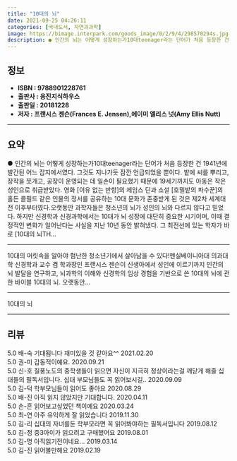```yaml
---
title: "10대의 뇌"
date: 2021-09-25 04:26:11
categories: [국내도서, 자연과과학]
image: https://bimage.interpark.com/goods_image/0/2/9/4/298570294s.jpg
description: ● 인간의 뇌는 어떻게 성장하는가10대teenager라는 단어가 처음 등장한 건 1941년에 발간된 어느 잡지에서였다. 그것도 지나가듯 잠깐 언급되었을 뿐이다. 밭에 씨를 뿌리고, 장작을 쪼개고, 공장이 운영되는 데 일손이 필요했기 때문에 19세기까지도 아동은 작은 성인으로 취급받았다
---
```


## **정보**

- **ISBN : 9788901228761**
- **출판사 : 웅진지식하우스**
- **출판일 : 20181228**
- **저자 : 프랜시스 젠슨(Frances E. Jensen),에이미 엘리스 넛(Amy Ellis Nutt)**

------



## **요약**

●  인간의 뇌는 어떻게 성장하는가10대teenager라는 단어가 처음 등장한 건 1941년에 발간된 어느 잡지에서였다. 그것도 지나가듯 잠깐 언급되었을 뿐이다. 밭에 씨를 뿌리고, 장작을 쪼개고, 공장이 운영되는 데 일손이 필요했기 때문에 19세기까지도 아동은 작은 성인으로 취급받았다. 영화 [이유 없는 반항]의 제임스 딘과 소설 [호밀밭의 파수꾼]의 홀든 콜필드 같은 인물의 정서를 공유하는 10대 문화가 존중받게 된 것은 제2차 세계대전 이후부터였다.오랫동안 과학자들은 청소년의 뇌가 성인의 뇌와 다르지 않다고 믿었다. 하지만 신경학과 신경과학에서는 10대가 뇌 성장에 대단히 중요한 시기이며, 이때 결정적인 변화가 일어난다는 사실을 지난 10년 동안 밝혀냈다. 그 최전선에 있는 학자가 바로 [10대의 뇌TH...

------

10대의 머릿속을 알아야 험난한 청소년기에서 살아남을 수 있다!펜실베이니아대 의과대학 신경학과 교수 겸 학과장인 프랜시스 젠슨이 신생아에서 성인에 이르기까지 인간의 뇌 발달을 연구하고, 뇌과학의 이해와 신경학의 임상 경험을 기반으로 쓴 10대의 뇌에 관한 바이블 10대의 뇌. 오랫동안... 

------


10대의 뇌 

------


## **리뷰** 

5.0 배-숙 기대됩니다 재미있을 것 같아요^^ 2021.02.20 <br/>5.0 권-미 감동적이예요. 2020.09.21 <br/>5.0 신-호 질풍노도의 중학생들이 읽으면 자신이 지극히 정상이라는걸 깨닫게 해줄 십대들의 필독서입니다.
십대 부모님들도 꼭 읽어보시길.. 2020.09.09 <br/>5.0 김-덕 학부모님들이 읽어도 좋아요 2020.08.29 <br/>5.0 배-진 아직 읽지 않았지만 기대합니다. 2020.04.11 <br/>5.0 손-흔 읽어보고싶었던 책이예요 2020.03.24 <br/>5.0 최-연 아주 유익하게 잘 읽었습니다 2019.11.30 <br/>5.0 김-리 십대의 자녀를둔 학부모라면 꼭 읽어봐야하는
필독서입니다 2019.08.12 <br/>5.0 김-정 중3아이가 읽으려고 구매했어요 2019.08.01 <br/>5.0 김-명 아직읽기전이네요... 2019.03.14 <br/>5.0 김-진 읽어볼만해요 2019.02.19 <br/>